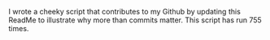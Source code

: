 I wrote a cheeky script that contributes to my Github by updating this ReadMe to illustrate why more than commits matter. This script has run 755 times.